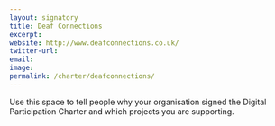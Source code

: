 ```yaml
---
layout: signatory
title: Deaf Connections
excerpt: 
website: http://www.deafconnections.co.uk/
twitter-url:
email: 
image: 
permalink: /charter/deafconnections/
---
```


Use this space to tell people why your organisation signed the Digital Participation Charter and which projects you are supporting. 

